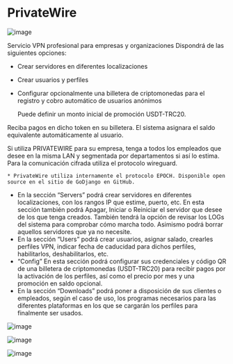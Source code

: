# PrivateWire
 
![image](https://github.com/carterror/privatewire/assets/22793175/f6d73751-c6f5-44ea-b9b5-f3a522643b01)

Servicio VPN profesional para empresas y organizaciones Dispondrá de las siguientes opciones:
- Crear servidores en diferentes
localizaciones
- Crear usuarios y perfiles
- Configurar opcionalmente una billetera de criptomonedas para el registro y cobro automático de usuarios anónimos

  Puede definir un monto inicial de promoción USDT-TRC20.
  
Reciba pagos en dicho token en su billetera. El sistema asignara el saldo equivalente automáticamente al usuario.

Si utiliza PRIVATEWIRE para su empresa, tenga a todos los empleados que desee en la misma LAN y segmentada por departamentos si así lo estima. Para la comunicación cifrada utiliza el protocolo wireguard.

``` * PrivateWire utiliza internamente el protocolo EPOCH. Disponible open source en el sitio de GoDjango en GitHub. ```

- En la sección “Servers” podrá crear servidores en diferentes localizaciones, con los rangos IP que estime, puerto, etc. En esta sección también podrá Apagar, Iniciar o Reiniciar el servidor que desee de los que tenga creados. También tendrá la opción de revisar los LOGs del sistema para comprobar cómo marcha todo. Asimismo podrá borrar aquellos servidores que ya no necesite.
- En la sección “Users” podrá crear usuarios, asignar salado, crearles perfiles VPN, indicar fecha de caducidad para dichos perfiles, habilitarlos, deshabilitarlos, etc.
- “Config” En esta sección podrá configurar sus credenciales y código QR de una billetera de criptomonedas (USDT-TRC20) para recibir pagos por la activación de los perfiles, así como el precio
por mes y una promoción en saldo opcional.
- En la sección “Downloads” podrá poner a disposición de sus clientes o empleados, según el caso de uso, los programas necesarios para las diferentes plataformas en los que se cargarán los perfiles
para finalmente ser usados.

![image](https://github.com/carterror/privatewire/assets/22793175/0d910d98-2698-417d-888e-2ace8cd86297)

![image](https://github.com/carterror/privatewire/assets/22793175/44ae1a18-8d1b-430e-a6b6-f757bd2e2886)

![image](https://github.com/carterror/privatewire/assets/22793175/8cfe3be9-60f6-4a59-a14f-c9449587e717)




